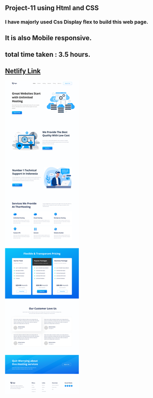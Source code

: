 ## Project-11 using Html and CSS
###  I have majorly used Css Display flex to build this web page.
## It is also Mobile responsive.
## total time taken : 3.5 hours.
## [Netlify Link](https://project-11-css-skv.netlify.app/)
![error](./images/proj-11.png)
